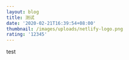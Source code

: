 ```yaml
---
layout: blog
title: 测试
date: '2020-02-21T16:39:54+08:00'
thumbnail: /images/uploads/netlify-logo.png
rating: '12345'
---
```

test
